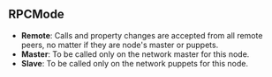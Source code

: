 ## RPCMode

- **Remote**: Calls and property changes are accepted from all remote peers, no matter if they are node's master or puppets.
- **Master**: To be called only on the network master for this node.
- **Slave**: To be called only on the network puppets for this node.

